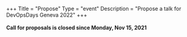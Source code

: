 +++
Title = "Propose"
Type = "event"
Description = "Propose a talk for DevOpsDays Geneva 2022"
+++
<br>
<br>
<strong>Call for proposals is closed since Monday, Nov 15, 2021</strong>